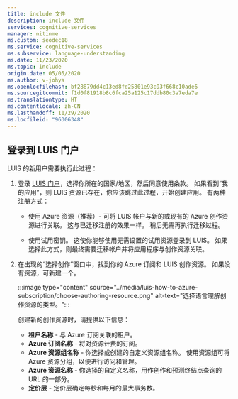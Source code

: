 ```yaml
---
title: include 文件
description: include 文件
services: cognitive-services
manager: nitinme
ms.custom: seodec18
ms.service: cognitive-services
ms.subservice: language-understanding
ms.date: 11/23/2020
ms.topic: include
origin.date: 05/05/2020
ms.author: v-johya
ms.openlocfilehash: bf28879dd4c13ed8fd25801e93c93f668c10ade6
ms.sourcegitcommit: f1d0f81918b8c6fca25a125c17ddb80c3a7eda7e
ms.translationtype: HT
ms.contentlocale: zh-CN
ms.lasthandoff: 11/29/2020
ms.locfileid: "96306348"
---
```

## <a name="sign-in-to-luis-portal"></a>登录到 LUIS 门户

LUIS 的新用户需要执行此过程：

1. 登录 [LUIS 门户](https://luis.azure.cn)，选择你所在的国家/地区，然后同意使用条款。 如果看到“我的应用”，则 LUIS 资源已存在，你应该跳过此过程，开始创建应用。 有两种注册方式：

    * 使用 Azure 资源（推荐）- 可将 LUIS 帐户与新的或现有的 Azure 创作资源进行关联。 这与已迁移注册的效果一样。 稍后无需再执行迁移过程。

    * 使用试用密钥。 这使你能够使用无需设置的试用资源登录到 LUIS。 如果选择此方式，则最终需要迁移帐户并将应用程序与创作资源关联。

1. 在出现的“选择创作”窗口中，找到你的 Azure 订阅和 LUIS 创作资源。 如果没有资源，可新建一个。

    :::image type="content" source="../media/luis-how-to-azure-subscription/choose-authoring-resource.png" alt-text="选择语言理解创作资源的类型。":::
    
    创建新的创作资源时，请提供以下信息：
    * **租户名称** - 与 Azure 订阅关联的租户。
    * **Azure 订阅名称** - 将对资源计费的订阅。
    * **Azure 资源组名称** - 你选择或创建的自定义资源组名称。 使用资源组可将 Azure 资源分组，以便进行访问和管理。
    * **Azure 资源名称** - 你选择的自定义名称，用作创作和预测终结点查询的 URL 的一部分。
    * **定价层** - 定价层确定每秒和每月的最大事务数。



